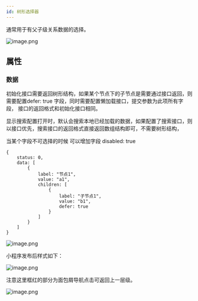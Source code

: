 ```yaml
---
id: 树形选择器
---
```


通常用于有父子级关系数据的选择。

![image.png](/img/移动应用/组件/tree-select-1.png)

## 属性

### 数据

初始化接口需要返回树形结构，如果某个节点下的子节点是需要通过接口返回，则需要配置defer: true 字段，同时需要配置懒加载接口，提交参数为此项所有字段， 接口的返回格式和初始化接口相同。

显示搜索配置打开时，默认会搜索本地已经加载的数据，如果配置了搜索接口，则以接口优先，搜索接口的返回格式直接返回数组结构即可，不需要树形结构，

当某个字段不可选择的时候 可以增加字段 disabled: true

```
{
    status: 0,
    data: [
        {
            label: "节点1",
            value: "a1", 
            children: [
                {
                    label: "子节点1",
                    value: "b1",
                    defer: true
                }
            ]
        }
    ]
}

```



![image.png](/img/移动应用/组件/tree-select-2.png)


小程序发布后样式如下：

![image.png](/img/移动应用/组件/tree-select-3.png)

注意这里框红的部分为面包屑导航点击可返回上一层级。

![image.png](/img/移动应用/组件/tree-select-4.png)

